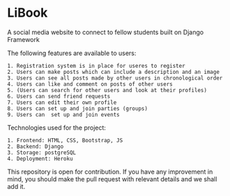 # LiBook

A social media website to connect to fellow students built on Django Framework

The following features are available to users:

	1. Registration system is in place for useres to register
	2. Users can make posts which can include a description and an image
	3. Users can see all posts made by other users in chronological order
	4. Users can like and comment on posts of other users
	5. (Users can search for other users and look at their profiles)
	6. Users can send friend requests
	7. Users can edit their own profile
	8. Users can set up and join parties (groups)
	9. Users can  set up and join events
	


Technologies used for the project:

	1. Frontend: HTML, CSS, Bootstrap, JS
	2. Backend: Django
	3. Storage: postgreSQL
	4. Deployment: Heroku


This repository is open for contribution. If you have any improvement in mind, you should make the pull request with relevant details and we shall add it.
